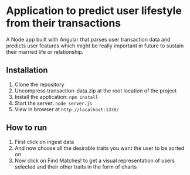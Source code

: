 # Application to predict user lifestyle from their transactions

A Node app built with Angular that parses user transaction data and predicts user features which might be really important in future to sustain their married life or relationship.

## Installation

1. Clone the repository
2. Uncompress transaction-data.zip at the root location of the project
2. Install the application: `npm install`
3. Start the server: `node server.js`
4. View in browser at `http://localhost:1338/`

## How to run
1. First click on ingest data
2. And now choose all the desirable traits you want the user to be sorted on
3. Now click on Find Matches! to get a visual representation of users selected and their other traits in the form of charts

